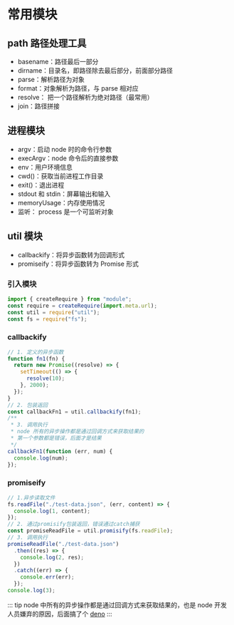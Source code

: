 # 常用模块

## path 路径处理工具

- basename：路径最后一部分
- dirname：目录名，即路径除去最后部分，前面部分路径
- parse：解析路径为对象
- format：对象解析为路径，与 parse 相对应
- resolve： 把一个路径解析为绝对路径（最常用）
- join：路径拼接

## 进程模块

- argv：启动 node 时的命令行参数
- execArgv：node 命令后的直接参数
- env：用户环境信息
- cwd()：获取当前进程工作目录
- exit()：退出进程
- stdout 和 stdin：屏幕输出和输入
- memoryUsage：内存使用情况
- 监听： process 是一个可监听对象

## util 模块

- callbackify：将异步函数转为回调形式
- promiseify：将异步函数转为 Promise 形式

### 引入模块

```js
import { createRequire } from "module";
const require = createRequire(import.meta.url);
const util = require("util");
const fs = require("fs");
```

### callbackify

```js
// 1. 定义的异步函数
function fn1(fn) {
  return new Promise((resolve) => {
    setTimeout(() => {
      resolve(10);
    }, 2000);
  });
}
// 2. 包装返回
const callbackFn1 = util.callbackify(fn1);
/**
 * 3. 调用执行
 * node 所有的异步操作都是通过回调方式来获取结果的
 * 第一个参数都是错误，后面才是结果
 */
callbackFn1(function (err, num) {
  console.log(num);
});
```

### promiseify

```js
// 1.异步读取文件
fs.readFile("./test-data.json", (err, content) => {
  console.log(1, content);
});
// 2. 通过promisify包装返回，错误通过catch捕获
const promiseReadFile = util.promisify(fs.readFile);
// 3. 调用执行
promiseReadFile("./test-data.json")
  .then((res) => {
    console.log(2, res);
  })
  .catch((err) => {
    console.err(err);
  });
console.log(3);
```

::: tip
node 中所有的异步操作都是通过回调方式来获取结果的，也是 node 开发人员嫌弃的原因，后面搞了个 [deno](https://deno.com/)
:::

